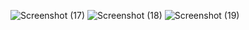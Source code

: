 ![Screenshot (17)](https://github.com/gitalifefr/html-project/assets/155951968/62f43903-abc8-4624-9e6e-42a847a48dd4)
![Screenshot (18)](https://github.com/gitalifefr/html-project/assets/155951968/63a27194-f0ce-4806-a67b-0f4198cd93d8)
![Screenshot (19)](https://github.com/gitalifefr/html-project/assets/155951968/fd5d46c9-b51d-41cf-bad8-855459272a5a)
